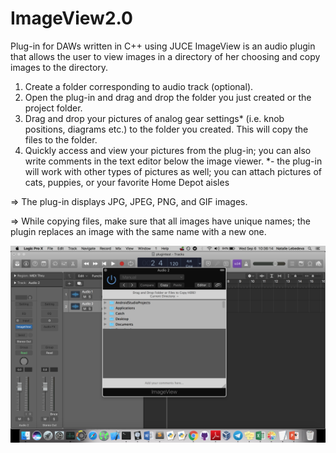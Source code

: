 # ImageView2.0
Plug-in for DAWs written in C++ using JUCE
ImageView is an audio plugin that allows the user to view images in a directory of her choosing and copy images to the directory. 

1. Create a folder corresponding to audio track (optional).
2. Open the plug-in and drag and drop the folder you just created or the project folder.
3. Drag and drop your pictures of analog gear settings* (i.e. knob positions, diagrams etc.) to the folder you created. This will copy the files to the folder.
4. Quickly access and view your pictures from the plug-in; you can also write comments in the text editor below the image viewer.
*- the plug-in will work with other types of pictures as well; you can attach pictures of cats, puppies, or your favorite Home Depot aisles

=> The plug-in displays JPG, JPEG, PNG, and GIF images.

=> While copying files, make sure that all images have unique names; the plugin replaces an image with the same name with a new one.

<img src="ImageView2.0_1.png" alt="imageview">
